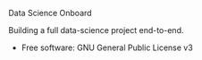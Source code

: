 Data Science Onboard


Building a full data-science project end-to-end.


* Free software: GNU General Public License v3
